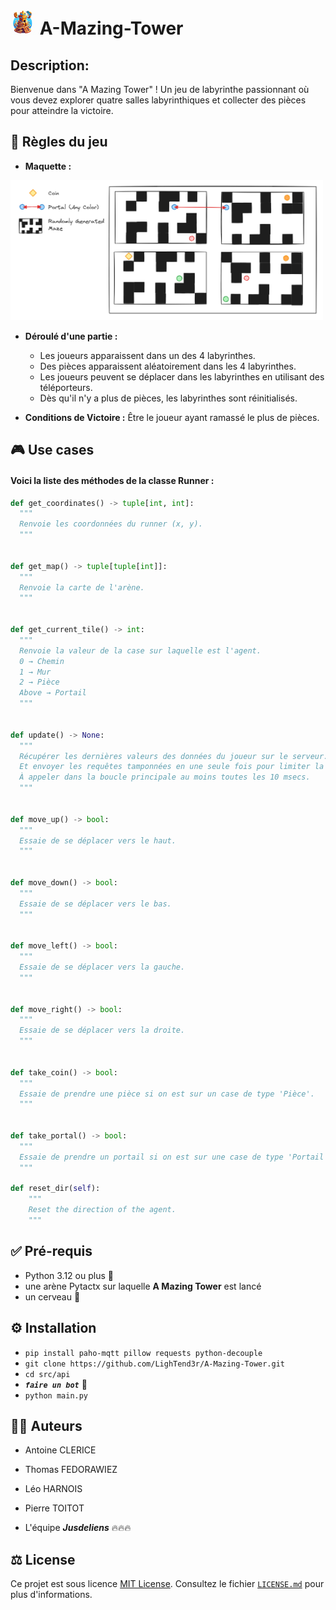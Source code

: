 # <img src="../../doc/A-Mazing-Tower-Logo.jpg" alt="logo" style="width: 40px"/> A-Mazing-Tower

## Description:

Bienvenue dans "A Mazing Tower" ! Un jeu de labyrinthe passionnant où vous devez explorer quatre salles labyrinthiques
et collecter des pièces pour atteindre la victoire.

## 🎲 Règles du jeu

- **Maquette :**

<img src="../../doc/Maquette.png" alt="Maquette du jeu" style="width: 500px"/>

- **Déroulé d'une partie :**
    - Les joueurs apparaissent dans un des 4 labyrinthes.
    - Des pièces apparaissent aléatoirement dans les 4 labyrinthes.
    - Les joueurs peuvent se déplacer dans les labyrinthes en utilisant des téléporteurs.
    - Dès qu'il n'y a plus de pièces, les labyrinthes sont réinitialisés.

- **Conditions de Victoire :** Être le joueur ayant ramassé le plus de pièces.

## 🎮 Use cases

#### Voici la liste des méthodes de la classe Runner :

```python
def get_coordinates() -> tuple[int, int]:
  """
  Renvoie les coordonnées du runner (x, y).
  """


def get_map() -> tuple[tuple[int]]:
  """
  Renvoie la carte de l'arène.
  """


def get_current_tile() -> int:
  """
  Renvoie la valeur de la case sur laquelle est l'agent.
  0 → Chemin
  1 → Mur
  2 → Pièce
  Above → Portail
  """


def update() -> None:
  """
  Récupérer les dernières valeurs des données du joueur sur le serveur.
  Et envoyer les requêtes tamponnées en une seule fois pour limiter la bande passante.
  À appeler dans la boucle principale au moins toutes les 10 msecs.
  """


def move_up() -> bool:
  """
  Essaie de se déplacer vers le haut.
  """


def move_down() -> bool:
  """
  Essaie de se déplacer vers le bas.
  """


def move_left() -> bool:
  """
  Essaie de se déplacer vers la gauche.
  """


def move_right() -> bool:
  """
  Essaie de se déplacer vers la droite.
  """


def take_coin() -> bool:
  """
  Essaie de prendre une pièce si on est sur un case de type 'Pièce'.
  """


def take_portal() -> bool:
  """
  Essaie de prendre un portail si on est sur une case de type 'Portail'.
  """

def reset_dir(self):
    """
    Reset the direction of the agent.
    """
```

## ✅ Pré-requis

- Python 3.12 ou plus 🐍
- une arène Pytactx sur laquelle **A Mazing Tower** est lancé
- un cerveau 🧠

## ⚙️ Installation

- `pip install paho-mqtt pillow requests python-decouple`
- `git clone https://github.com/LighTend3r/A-Mazing-Tower.git`
- `cd src/api`
- ***`faire un bot`*** 🤖
- `python main.py`

## 🧑‍💻 Auteurs

- Antoine CLERICE
- Thomas FEDORAWIEZ
- Léo HARNOIS
- Pierre TOITOT

- L'équipe ***Jusdeliens*** 🔥🔥🔥

## ⚖️ License

Ce projet est sous licence [MIT License](https://opensource.org/license/mit/). Consultez le
fichier [`LICENSE.md`](../../LICENSE.md) pour plus d'informations.
